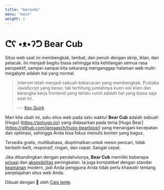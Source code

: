```yaml
---
title: "beranda"
menu: "main"
weight: 1
---
```


# ᕦʕ •ᴥ•ʔᕤ Bear Cub

Situs web saat ini membengkak, lambat, dan penuh dengan skrip, iklan, dan pelacak. Ini
menjadi begitu biasa sehingga kita kehilangan semua rasa perspektif, sampai-sampai
kita sekarang menganggap halaman web multi-megabyte adalah hal yang normal.

> Internet telah menjadi sebuah kekacauan yang membengkak. Pustaka JavaScript yang besar, tak terhitung jumlahnya
> kueri sisi klien dan kerangka kerja frontend yang terlalu rumit adalah hal yang biasa
> saja saat ini.
>
> --- [Kev Quirk](https://512kb.club/)

Mari kita ubah ini, satu situs web pada satu waktu! **Bear Cub** adalah sebuah
[Hugo] (https://gohugo.io/) yang didasarkan pada tema [Hugo
Bear] (https://github.com/janraasch/hugo-bearblog/) yang menangani kecepatan dan
optimasi, sehingga Anda bisa fokus menulis konten yang bagus.

Tersedia gratis, multibahasa, dioptimalkan untuk mesin pencari, tidak berbelit-belit, responsif,
ringan, dan cepat. Sangat cepat.

Jika dibandingkan dengan pendahulunya, **Bear Cub** memiliki beberapa
[privasi](https://themarkup.org/blacklight?url=clente.github.io/hugo-bearcub/)
dan
[aksesibilitas](https://pagespeed.web.dev/report?url=https%3A%2F%2Fclente.github.io%2Fhugo-bearcub%2F)
peningkatan. Ia juga kompatibel dengan standar
[keamanan](https://github.com/clente/hugo-bearcub#secure) modern, jadi Anda
pengguna Anda tidak perlu khawatir tentang penjelajahan situs web Anda.

Dibuat dengan 💟 oleh [Caio lente](https://lente.dev/en).
